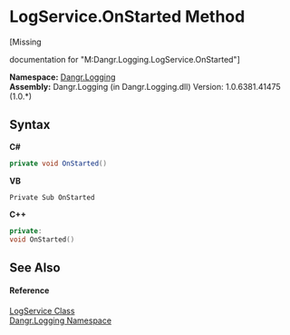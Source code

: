 # LogService.OnStarted Method 
 

\[Missing <summary> documentation for "M:Dangr.Logging.LogService.OnStarted"\]

**Namespace:**&nbsp;<a href="N_Dangr_Logging">Dangr.Logging</a><br />**Assembly:**&nbsp;Dangr.Logging (in Dangr.Logging.dll) Version: 1.0.6381.41475 (1.0.*)

## Syntax

**C#**<br />
``` C#
private void OnStarted()
```

**VB**<br />
``` VB
Private Sub OnStarted
```

**C++**<br />
``` C++
private:
void OnStarted()
```


## See Also


#### Reference
<a href="T_Dangr_Logging_LogService">LogService Class</a><br /><a href="N_Dangr_Logging">Dangr.Logging Namespace</a><br />